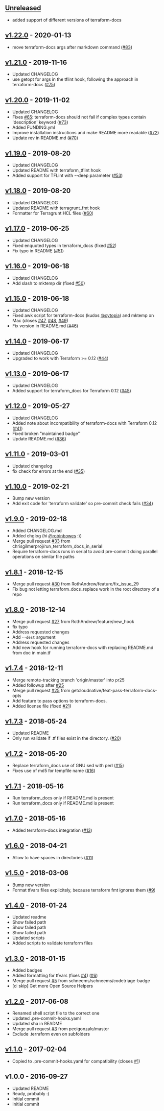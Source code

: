 <a name="unreleased"></a>
## [Unreleased]

- added support of different versions of terraform-docs

<a name="v1.22.0"></a>
## [v1.22.0] - 2020-01-13

- move terraform-docs args after markdown command ([#83](https://github.com/antonbabenko/pre-commit-terraform/issues/83))


<a name="v1.21.0"></a>
## [v1.21.0] - 2019-11-16

- Updated CHANGELOG
- use getopt for args in the tflint hook, following the approach in terraform-docs ([#75](https://github.com/antonbabenko/pre-commit-terraform/issues/75))


<a name="v1.20.0"></a>
## [v1.20.0] - 2019-11-02

- Updated CHANGELOG
- Fixes [#65](https://github.com/antonbabenko/pre-commit-terraform/issues/65): terraform-docs should not fail if complex types contain 'description' keyword ([#73](https://github.com/antonbabenko/pre-commit-terraform/issues/73))
- Added FUNDING.yml
- Improve installation instructions and make README more readable ([#72](https://github.com/antonbabenko/pre-commit-terraform/issues/72))
- Update rev in README.md ([#70](https://github.com/antonbabenko/pre-commit-terraform/issues/70))


<a name="v1.19.0"></a>
## [v1.19.0] - 2019-08-20

- Updated CHANGELOG
- Updated README with terraform_tflint hook
- Added support for TFLint with --deep parameter ([#53](https://github.com/antonbabenko/pre-commit-terraform/issues/53))


<a name="v1.18.0"></a>
## [v1.18.0] - 2019-08-20

- Updated CHANGELOG
- Updated README with terragrunt_fmt hook
- Formatter for Terragrunt HCL files ([#60](https://github.com/antonbabenko/pre-commit-terraform/issues/60))


<a name="v1.17.0"></a>
## [v1.17.0] - 2019-06-25

- Updated CHANGELOG
- Fixed enquoted types in terraform_docs (fixed [#52](https://github.com/antonbabenko/pre-commit-terraform/issues/52))
- Fix typo in README ([#51](https://github.com/antonbabenko/pre-commit-terraform/issues/51))


<a name="v1.16.0"></a>
## [v1.16.0] - 2019-06-18

- Updated CHANGELOG
- Add slash to mktemp dir (fixed [#50](https://github.com/antonbabenko/pre-commit-terraform/issues/50))


<a name="v1.15.0"></a>
## [v1.15.0] - 2019-06-18

- Updated CHANGELOG
- Fixed awk script for terraform-docs (kudos [@cytopia](https://github.com/cytopia)) and mktemp on Mac (closes [#47](https://github.com/antonbabenko/pre-commit-terraform/issues/47), [#48](https://github.com/antonbabenko/pre-commit-terraform/issues/48), [#49](https://github.com/antonbabenko/pre-commit-terraform/issues/49))
- Fix version in README.md ([#46](https://github.com/antonbabenko/pre-commit-terraform/issues/46))


<a name="v1.14.0"></a>
## [v1.14.0] - 2019-06-17

- Updated CHANGELOG
- Upgraded to work with Terraform >= 0.12 ([#44](https://github.com/antonbabenko/pre-commit-terraform/issues/44))


<a name="v1.13.0"></a>
## [v1.13.0] - 2019-06-17

- Updated CHANGELOG
- Added support for terraform_docs for Terraform 0.12 ([#45](https://github.com/antonbabenko/pre-commit-terraform/issues/45))


<a name="v1.12.0"></a>
## [v1.12.0] - 2019-05-27

- Updated CHANGELOG
- Added note about incompatibility of terraform-docs with Terraform 0.12 ([#41](https://github.com/antonbabenko/pre-commit-terraform/issues/41))
- Fixed broken "maintained badge"
- Update README.md ([#36](https://github.com/antonbabenko/pre-commit-terraform/issues/36))


<a name="v1.11.0"></a>
## [v1.11.0] - 2019-03-01

- Updated changelog
- fix check for errors at the end ([#35](https://github.com/antonbabenko/pre-commit-terraform/issues/35))


<a name="v1.10.0"></a>
## [v1.10.0] - 2019-02-21

- Bump new version
- Add exit code for 'terraform validate' so pre-commit check fails ([#34](https://github.com/antonbabenko/pre-commit-terraform/issues/34))


<a name="v1.9.0"></a>
## [v1.9.0] - 2019-02-18

- Added CHANGELOG.md
- Added chglog (hi [@robinbowes](https://github.com/robinbowes) :))
- Merge pull request [#33](https://github.com/antonbabenko/pre-commit-terraform/issues/33) from chrisgilmerproj/run_terraform_docs_in_serial
- Require terraform-docs runs in serial to avoid pre-commit doing parallel operations on similar file paths


<a name="v1.8.1"></a>
## [v1.8.1] - 2018-12-15

- Merge pull request [#30](https://github.com/antonbabenko/pre-commit-terraform/issues/30) from RothAndrew/feature/fix_issue_29
- Fix bug not letting terraform_docs_replace work in the root directory of a repo


<a name="v1.8.0"></a>
## [v1.8.0] - 2018-12-14

- Merge pull request [#27](https://github.com/antonbabenko/pre-commit-terraform/issues/27) from RothAndrew/feature/new_hook
- fix typo
- Address requested changes
- Add `--dest` argument
- Address requested changes
- Add new hook for running terraform-docs with replacing README.md from doc in main.tf


<a name="v1.7.4"></a>
## [v1.7.4] - 2018-12-11

- Merge remote-tracking branch 'origin/master' into pr25
- Added followup after [#25](https://github.com/antonbabenko/pre-commit-terraform/issues/25)
- Merge pull request [#25](https://github.com/antonbabenko/pre-commit-terraform/issues/25) from getcloudnative/feat-pass-terraform-docs-opts
- Add feature to pass options to terraform-docs.
- Added license file (fixed [#21](https://github.com/antonbabenko/pre-commit-terraform/issues/21))


<a name="v1.7.3"></a>
## [v1.7.3] - 2018-05-24

- Updated README
- Only run validate if .tf files exist in the directory. ([#20](https://github.com/antonbabenko/pre-commit-terraform/issues/20))


<a name="v1.7.2"></a>
## [v1.7.2] - 2018-05-20

- Replace terraform_docs use of GNU sed with perl ([#15](https://github.com/antonbabenko/pre-commit-terraform/issues/15))
- Fixes use of md5 for tempfile name ([#16](https://github.com/antonbabenko/pre-commit-terraform/issues/16))


<a name="v1.7.1"></a>
## [v1.7.1] - 2018-05-16

- Run terraform_docs only if README.md is present
- Run terraform_docs only if README.md is present


<a name="v1.7.0"></a>
## [v1.7.0] - 2018-05-16

- Added terraform-docs integration ([#13](https://github.com/antonbabenko/pre-commit-terraform/issues/13))


<a name="v1.6.0"></a>
## [v1.6.0] - 2018-04-21

- Allow to have spaces in directories ([#11](https://github.com/antonbabenko/pre-commit-terraform/issues/11))


<a name="v1.5.0"></a>
## [v1.5.0] - 2018-03-06

- Bump new version
- Format tfvars files explicitely, because terraform fmt ignores them ([#9](https://github.com/antonbabenko/pre-commit-terraform/issues/9))


<a name="v1.4.0"></a>
## [v1.4.0] - 2018-01-24

- Updated readme
- Show failed path
- Show failed path
- Show failed path
- Updated scripts
- Added scripts to validate terraform files


<a name="v1.3.0"></a>
## [v1.3.0] - 2018-01-15

- Added badges
- Added formatting for tfvars (fixes [#4](https://github.com/antonbabenko/pre-commit-terraform/issues/4)) ([#6](https://github.com/antonbabenko/pre-commit-terraform/issues/6))
- Merge pull request [#5](https://github.com/antonbabenko/pre-commit-terraform/issues/5) from schneems/schneems/codetriage-badge
- [ci skip] Get more Open Source Helpers


<a name="v1.2.0"></a>
## [v1.2.0] - 2017-06-08

- Renamed shell script file to the correct one
- Updated .pre-commit-hooks.yaml
- Updated sha in README
- Merge pull request [#3](https://github.com/antonbabenko/pre-commit-terraform/issues/3) from pecigonzalo/master
- Exclude .terraform even on subfolders


<a name="v1.1.0"></a>
## [v1.1.0] - 2017-02-04

- Copied to .pre-commit-hooks.yaml for compatibility (closes [#1](https://github.com/antonbabenko/pre-commit-terraform/issues/1))


<a name="v1.0.0"></a>
## v1.0.0 - 2016-09-27

- Updated README
- Ready, probably :)
- Initial commit
- Initial commit


[Unreleased]: https://github.com/antonbabenko/pre-commit-terraform/compare/v1.22.0...HEAD
[v1.22.0]: https://github.com/antonbabenko/pre-commit-terraform/compare/v1.21.0...v1.22.0
[v1.21.0]: https://github.com/antonbabenko/pre-commit-terraform/compare/v1.20.0...v1.21.0
[v1.20.0]: https://github.com/antonbabenko/pre-commit-terraform/compare/v1.19.0...v1.20.0
[v1.19.0]: https://github.com/antonbabenko/pre-commit-terraform/compare/v1.18.0...v1.19.0
[v1.18.0]: https://github.com/antonbabenko/pre-commit-terraform/compare/v1.17.0...v1.18.0
[v1.17.0]: https://github.com/antonbabenko/pre-commit-terraform/compare/v1.16.0...v1.17.0
[v1.16.0]: https://github.com/antonbabenko/pre-commit-terraform/compare/v1.15.0...v1.16.0
[v1.15.0]: https://github.com/antonbabenko/pre-commit-terraform/compare/v1.14.0...v1.15.0
[v1.14.0]: https://github.com/antonbabenko/pre-commit-terraform/compare/v1.13.0...v1.14.0
[v1.13.0]: https://github.com/antonbabenko/pre-commit-terraform/compare/v1.12.0...v1.13.0
[v1.12.0]: https://github.com/antonbabenko/pre-commit-terraform/compare/v1.11.0...v1.12.0
[v1.11.0]: https://github.com/antonbabenko/pre-commit-terraform/compare/v1.10.0...v1.11.0
[v1.10.0]: https://github.com/antonbabenko/pre-commit-terraform/compare/v1.9.0...v1.10.0
[v1.9.0]: https://github.com/antonbabenko/pre-commit-terraform/compare/v1.8.1...v1.9.0
[v1.8.1]: https://github.com/antonbabenko/pre-commit-terraform/compare/v1.8.0...v1.8.1
[v1.8.0]: https://github.com/antonbabenko/pre-commit-terraform/compare/v1.7.4...v1.8.0
[v1.7.4]: https://github.com/antonbabenko/pre-commit-terraform/compare/v1.7.3...v1.7.4
[v1.7.3]: https://github.com/antonbabenko/pre-commit-terraform/compare/v1.7.2...v1.7.3
[v1.7.2]: https://github.com/antonbabenko/pre-commit-terraform/compare/v1.7.1...v1.7.2
[v1.7.1]: https://github.com/antonbabenko/pre-commit-terraform/compare/v1.7.0...v1.7.1
[v1.7.0]: https://github.com/antonbabenko/pre-commit-terraform/compare/v1.6.0...v1.7.0
[v1.6.0]: https://github.com/antonbabenko/pre-commit-terraform/compare/v1.5.0...v1.6.0
[v1.5.0]: https://github.com/antonbabenko/pre-commit-terraform/compare/v1.4.0...v1.5.0
[v1.4.0]: https://github.com/antonbabenko/pre-commit-terraform/compare/v1.3.0...v1.4.0
[v1.3.0]: https://github.com/antonbabenko/pre-commit-terraform/compare/v1.2.0...v1.3.0
[v1.2.0]: https://github.com/antonbabenko/pre-commit-terraform/compare/v1.1.0...v1.2.0
[v1.1.0]: https://github.com/antonbabenko/pre-commit-terraform/compare/v1.0.0...v1.1.0
